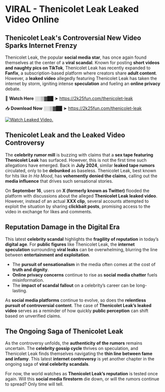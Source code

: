 # VIRAL - Thenicolet Leak Leaked Video Online

## **Thenicolet Leak's Controversial New Video Sparks Internet Frenzy**  

Thenicolet Leak, the popular **social media star**, has once again found themselves at the center of a **viral scandal**. Known for posting **short videos and naughty pics on TikTok**, Thenicolet Leak has recently expanded to **Fanfix**, a subscription-based platform where creators share **adult content**. However, a **leaked video** allegedly featuring Thenicolet Leak has taken the internet by storm, igniting intense **speculation** and fueling an **online privacy** debate.  

🔴 **Watch Here** ░░▒▓██ ➤ https://2k25fun.com/thenicolet-leak  

📥 **Download Now** ░░▒▓██ ➤ https://2k25fun.com/thenicolet-leak  

[![Watch Leaked Video.](https://miro.medium.com/v2/resize:fit:828/format:webp/1*cilzJN44JGOrTw9NJCrNHA.gif "Watch Leaked Video")](https://2k25fun.com/thenicolet-leak)

## **Thenicolet Leak and the Leaked Video Controversy**  

The **celebrity rumor mill** is buzzing with claims that a **sex tape featuring Thenicolet Leak** has surfaced. However, this is not the first time such allegations have emerged. Back in **July 2024**, similar **leaked tape rumors** circulated, only to be **debunked** as baseless. Thenicolet Leak, best known for hits like *In Ha Mood*, has **vehemently denied the claims**, calling out the **media influence** that drives such sensational stories.  

On **September 16**, users on **X (formerly known as Twitter)** flooded the platform with discussions about the alleged **Thenicolet Leak leaked video**. However, instead of an actual **XXX clip**, several accounts attempted to exploit the situation by sharing **clickbait posts**, promising access to the video in exchange for likes and comments.  

## **Reputation Damage in the Digital Era**  

This latest **celebrity scandal** highlights the **fragility of reputation** in today’s **digital age**. For **public figures** like Thenicolet Leak, the **internet speculation** surrounding **viral leaks** can be overwhelming, blurring the line between **entertainment and exploitation**.  

- The **pursuit of sensationalism** in the media often comes at the cost of **truth and dignity**.  
- **Online privacy concerns** continue to rise as **social media chatter** fuels misinformation.  
- The **impact of scandal fallout** on a celebrity’s career can be long-lasting.  

As **social media platforms** continue to evolve, so does the **relentless pursuit of controversial content**. The case of **Thenicolet Leak’s leaked video** serves as a reminder of how quickly **public perception** can shift based on unverified claims.  

## **The Ongoing Saga of Thenicolet Leak**  

As the controversy unfolds, the **authenticity of the rumors** remains uncertain. The **celebrity gossip cycle** thrives on speculation, and Thenicolet Leak finds themselves navigating the **thin line between fame and infamy**. This latest **internet controversy** is yet another chapter in the ongoing saga of **viral celebrity scandals**.  

For now, the world watches as **Thenicolet Leak’s reputation** is tested once again. Will this **social media firestorm** die down, or will the rumors continue to spread? Only time will tell.